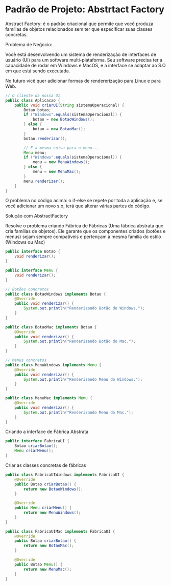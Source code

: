 # Padrão de Projeto: Abstrtact Factory

Abstract Factory: é o padrão criacional que permite que você produza famílias de objetos relacionados sem ter que especificar suas classes concretas.

Problema de Neǵocio:

Você está desenvolvendo um sistema de renderização de interfaces de usuário (UI) para um software multi-plataforma. Seu software precisa ter a capacidade de rodar em Windows e MacOS, e a interface se adaptar ao S.O em que está sendo executada.

No futuro vicê quer adicionar formas de rendererização para Linux e para Web.

```java
// O cliente da nossa UI
public class Aplicacao {
    public void criarUI(String sistemaOperacional) {
        Botao botao;
        if ("Windows".equals(sistemaOperacional)) {
            botao = new BotaoWindows();
        } else {
            botao = new BotaoMac();
        }
        botao.renderizar();

        // E a mesma coisa para o menu...
        Menu menu;
        if ("Windows".equals(sistemaOperacional)) {
            menu = new MenuWindows();
        } else {
            menu = new MenuMac();
        }
        menu.renderizar();
    }
}
```

O problema no código acima: o if-else se repete por toda a aplicação e, se você adicionar um novo s.o, terá que alterar várias partes do código.

Solução com AbstractFactory

Resolve o problema criando Fábrica de Fábricas (Uma fábrica abstrata que cria famílias de objetos). Ele garante que os componentes criados (botões e menus) sejam sempre compatíveis e pertençam à mesma família do estilo (Windows ou Mac)

```java
public interface Botao {
    void renderizar();
}
```

```java
public interface Menu {
    void renderizar();
}
```

```java
// Botões concretos
public class BotaoWindows implements Botao {
    @Override
    public void renderizar() {
        System.out.println("Renderizando Botão do Windows.");
    }
}

public class BotaoMac implements Botao {
    @Override
    public void renderizar() {
        System.out.println("Renderizando Botão do Mac.");
    }
}

// Menus concretos
public class MenuWindows implements Menu {
    @Override
    public void renderizar() {
        System.out.println("Renderizando Menu do Windows.");
    }
}

public class MenuMac implements Menu {
    @Override
    public void renderizar() {
        System.out.println("Renderizando Menu do Mac.");
    }
}
```

Criando a interface de Fábrica Abstrata

```java
public interface FabricaUI {
    Botao criarBotao();
    Menu criarMenu();
}
```

Criar as classes concretas de fábricas

```java
public class FabricaUIWindows implements FabricaUI {
    @Override
    public Botao criarBotao() {
        return new BotaoWindows();
    }

    @Override
    public Menu criarMenu() {
        return new MenuWindows();
    }
}

public class FabricaUIMac implements FabricaUI {
    @Override
    public Botao criarBotao() {
        return new BotaoMac();
    }

    @Override
    public Botao Menu() {
        return new MenuMac();
    }
}
```